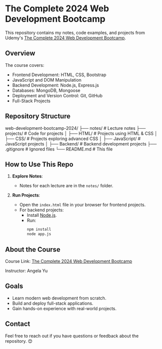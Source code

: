 # The Complete 2024 Web Development Bootcamp

This repository contains my notes, code examples, and projects from Udemy's [The Complete 2024 Web Development Bootcamp](https://www.udemy.com/course/the-complete-web-development-bootcamp/).

## Overview

The course covers:
- Frontend Development: HTML, CSS, Bootstrap
- JavaScript and DOM Manipulation
- Backend Development: Node.js, Express.js
- Databases: MongoDB, Mongoose
- Deployment and Version Control: Git, GitHub
- Full-Stack Projects

## Repository Structure

web-development-bootcamp-2024/ ├── notes/ # Lecture notes ├── projects/ # Code for projects │ ├── HTML/ # Projects using HTML & CSS │ ├── CSS/ # Projects exploring advanced CSS │ ├── JavaScript/ # JavaScript projects │ ├── Backend/ # Backend development projects ├── .gitignore # Ignored files └── README.md # This file

## How to Use This Repo

1. **Explore Notes**:
   - Notes for each lecture are in the `notes/` folder.

2. **Run Projects**:
   - Open the `index.html` file in your browser for frontend projects.
   - For backend projects:
     - Install [Node.js](https://nodejs.org/).
     - Run:
       ```bash
       npm install
       node app.js
       ```

## About the Course

Course Link: [The Complete 2024 Web Development Bootcamp](https://www.udemy.com/course/the-complete-web-development-bootcamp/)

Instructor: Angela Yu

## Goals

- Learn modern web development from scratch.
- Build and deploy full-stack applications.
- Gain hands-on experience with real-world projects.

## Contact

Feel free to reach out if you have questions or feedback about the repository. 😊
